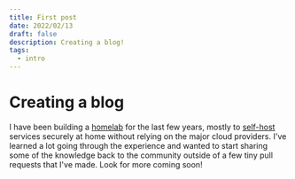 ```yaml
---
title: First post
date: 2022/02/13
draft: false
description: Creating a blog!
tags:
  - intro
---
```


# Creating a blog

I have been building a [homelab](https://www.reddit.com/r/homelab/wiki/introduction) for the last few years, mostly to [self-host](https://www.reddit.com/r/selfhosted/) services securely at home without relying on the major cloud providers. I've learned a lot going through the experience and wanted to start sharing some of the knowledge back to the community outside of a few tiny pull requests that I've made. Look for more coming soon!
